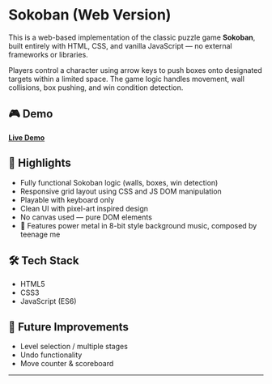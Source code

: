 # Sokoban (Web Version)

This is a web-based implementation of the classic puzzle game **Sokoban**, built entirely with HTML, CSS, and vanilla JavaScript — no external frameworks or libraries.

Players control a character using arrow keys to push boxes onto designated targets within a limited space. The game logic handles movement, wall collisions, box pushing, and win condition detection.

## 🎮 Demo

**[Live Demo](https://thordmoller.github.io/lexicon-sokoban/)**

## 🧠 Highlights

- Fully functional Sokoban logic (walls, boxes, win detection)
- Responsive grid layout using CSS and JS DOM manipulation
- Playable with keyboard only
- Clean UI with pixel-art inspired design
- No canvas used — pure DOM elements
- 🎵 Features power metal in 8-bit style background music, composed by teenage me

## 🛠️ Tech Stack

- HTML5  
- CSS3  
- JavaScript (ES6)

## 🚀 Future Improvements

- Level selection / multiple stages  
- Undo functionality  
- Move counter & scoreboard

---

